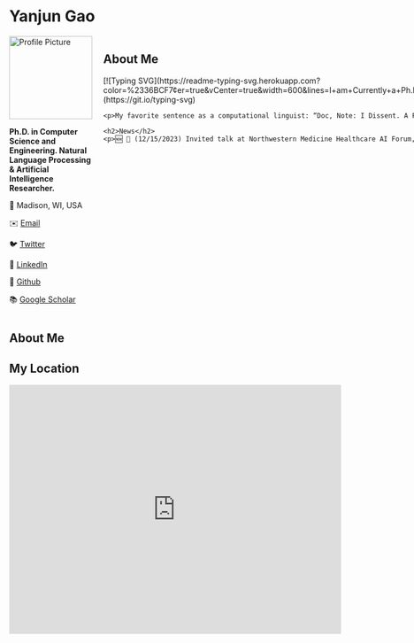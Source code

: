 # Yanjun Gao

<div style="display: flex;">
  <div style="flex: 1; margin-right: 20px;">
    <img src="path_to_your_profile_picture.jpg" alt="Profile Picture" style="width: 150px;">
    <p><strong>Ph.D. in Computer Science and Engineering. Natural Language Processing & Artificial Intelligence Researcher.</strong></p>
    <p>📍 Madison, WI, USA</p>
    <p>✉️ <a href="mailto:your_email@example.com">Email</a></p>
    <p>🐦 <a href="https://twitter.com/your_twitter_handle">Twitter</a></p>
    <p>👔 <a href="https://linkedin.com/in/your_linkedin_handle">LinkedIn</a></p>
    <p>🐙 <a href="https://github.com/your_github_handle">Github</a></p>
    <p>📚 <a href="https://scholar.google.com/citations?user=your_google_scholar_id">Google Scholar</a></p>
  </div>
  <div style="flex: 3;">
    <h2>About Me</h2>
    <p>[![Typing SVG](https://readme-typing-svg.herokuapp.com?color=%2336BCF7&center=true&vCenter=true&width=600&lines=I+am+Currently+a+Ph.D+Student+in+Xiamen+University;+I+Received+My+M.S.+Degree+in+Telecom+from+UNSW;+My+Research+Interests+Include:;+Natural+Language+Processing,+Computer+Vision,+etc.)](https://git.io/typing-svg)</p>

    <p>My favorite sentence as a computational linguist: “Doc, Note: I Dissent. A Fast Never Prevents A Fatness. I Diet On Cod.” – Garfield.</p>

    <h2>News</h2>
    <p>🆕 📢 (12/15/2023) Invited talk at Northwestern Medicine Healthcare AI Forum, by Institute for Artificial Intelligence in Medicine! <a href="https://example.com">Link to the recording</a></p>
  </div>
</div>


## About Me

## My Location
<iframe src="https://www.google.com/maps/embed?pb=!1m18!1m12!1m3!1d11153.316369043733!2d118.098501!3d24.439521!2m3!1f0!2f0!3f0!3m2!1i1024!2i768!4f13.1!3m3!1m2!1s0x0%3A0x0!2zMjTCsDI2JzIyLjMiTiAxMTjCsDA1JzU0LjYiRQ!5e0!3m2!1sen!2s!4v1597822389101!5m2!1sen!2s" width="600" height="450" style="border:0;" allowfullscreen="" aria-hidden="false" tabindex="0"></iframe>
